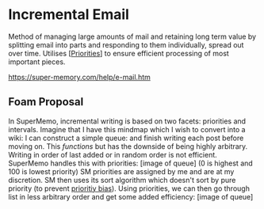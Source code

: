 # Incremental Email

Method of managing large amounts of mail and retaining long term value by splitting email into parts and responding to them individually, spread out over time. Utilises [[Priorities]] to ensure efficient processing of most important pieces.

https://super-memory.com/help/e-mail.htm




## Foam Proposal

In SuperMemo, incremental writing is based on two facets: priorities and intervals. Imagine that I have this mindmap which I wish to convert into a wiki:
I can construct a simple queue:
and finish writing each post before moving on. This *functions* but has the downside of being highly arbitrary. Writing in order of last added or in random order is not efficient. SuperMemo handles this with priorities:
[image of queue]
(0 is highest and 100 is lowest priority)
SM priorities are assigned by me and are at my discretion. SM then uses its sort algorithm which doesn't sort by pure priority (to prevent [prioritiy bias]()). 
Using priorities, we can then go through list in less arbitrary order and get some added efficiency:
[image of queue]

[//begin]: # "Autogenerated link references for markdown compatibility"
[Priorities]: priorities "Priorities"
[//end]: # "Autogenerated link references"
